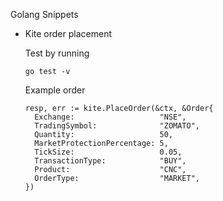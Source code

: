 Golang Snippets

- Kite order placement

  Test by running

  ```
  go test -v
  ```

  Example order

  ```
  resp, err := kite.PlaceOrder(&ctx, &Order{
  	Exchange:                   "NSE",
  	TradingSymbol:              "ZOMATO",
  	Quantity:                   50,
  	MarketProtectionPercentage: 5,
  	TickSize:                   0.05,
  	TransactionType:            "BUY",
  	Product:                    "CNC",
  	OrderType:                  "MARKET",
  })
  ```
